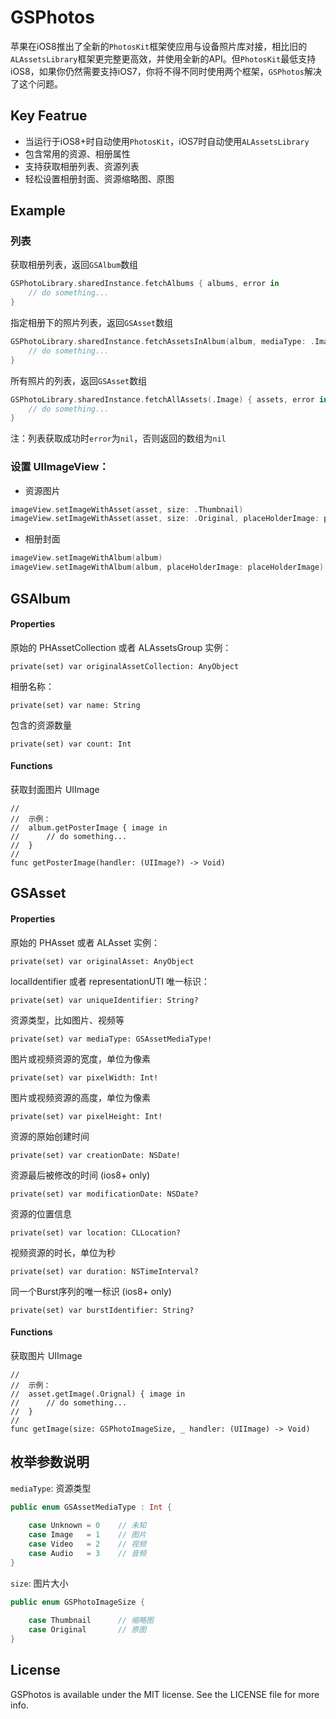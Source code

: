 # GSPhotos

苹果在iOS8推出了全新的`PhotosKit`框架使应用与设备照片库对接，相比旧的`ALAssetsLibrary`框架更完整更高效，并使用全新的API。但`PhotosKit`最低支持iOS8，如果你仍然需要支持iOS7，你将不得不同时使用两个框架，`GSPhotos`解决了这个问题。

## Key Featrue

* 当运行于iOS8+时自动使用`PhotosKit`，iOS7时自动使用`ALAssetsLibrary`
* 包含常用的资源、相册属性
* 支持获取相册列表、资源列表
* 轻松设置相册封面、资源缩略图、原图

## Example

### 列表

获取相册列表，返回`GSAlbum`数组
```swift
GSPhotoLibrary.sharedInstance.fetchAlbums { albums, error in
    // do something...
}
```

指定相册下的照片列表，返回`GSAsset`数组
```swift
GSPhotoLibrary.sharedInstance.fetchAssetsInAlbum(album, mediaType: .Image) { assets, error in
    // do something...
}
```

所有照片的列表，返回`GSAsset`数组
```swift
GSPhotoLibrary.sharedInstance.fetchAllAssets(.Image) { assets, error in
    // do something...
}
```

注：列表获取成功时`error`为`nil`，否则返回的数组为`nil`

### 设置 UIImageView：

* 资源图片
```swift
imageView.setImageWithAsset(asset, size: .Thumbnail)
imageView.setImageWithAsset(asset, size: .Original, placeHolderImage: placeHolderImage)
```

* 相册封面
```swift
imageView.setImageWithAlbum(album)
imageView.setImageWithAlbum(album, placeHolderImage: placeHolderImage)
```

## GSAlbum

#### Properties

原始的 PHAssetCollection 或者 ALAssetsGroup 实例：

	private(set) var originalAssetCollection: AnyObject

相册名称：

    private(set) var name: String
    
包含的资源数量

    private(set) var count: Int
    
#### Functions
    
获取封面图片 UIImage
    
    //
    //  示例：
    //  album.getPosterImage { image in
    //      // do something...
    //  }
    //
    func getPosterImage(handler: (UIImage?) -> Void)


## GSAsset

#### Properties

原始的 PHAsset 或者 ALAsset 实例：

    private(set) var originalAsset: AnyObject
    
localIdentifier 或者 representationUTI 唯一标识：

    private(set) var uniqueIdentifier: String?
    
资源类型，比如图片、视频等

    private(set) var mediaType: GSAssetMediaType!
    
图片或视频资源的宽度，单位为像素

    private(set) var pixelWidth: Int!
    
图片或视频资源的高度，单位为像素

    private(set) var pixelHeight: Int!
    
资源的原始创建时间

    private(set) var creationDate: NSDate!
    
资源最后被修改的时间 (ios8+ only)

    private(set) var modificationDate: NSDate?
    
资源的位置信息

    private(set) var location: CLLocation?
    
视频资源的时长，单位为秒

    private(set) var duration: NSTimeInterval?
    
同一个Burst序列的唯一标识 (ios8+ only)

    private(set) var burstIdentifier: String?

#### Functions

获取图片 UIImage

    //
    //  示例：
    //  asset.getImage(.Orignal) { image in
    //      // do something...
    //  }
    //
    func getImage(size: GSPhotoImageSize, _ handler: (UIImage) -> Void)
    

## 枚举参数说明

`mediaType`: 资源类型
```swift
public enum GSAssetMediaType : Int {
    
    case Unknown = 0    // 未知
    case Image   = 1    // 图片
    case Video   = 2    // 视频
    case Audio   = 3    // 音频
}
```

`size`: 图片大小
```swift
public enum GSPhotoImageSize {
    
    case Thumbnail      // 缩略图
    case Original       // 原图
}
```

## License

GSPhotos is available under the MIT license. See the LICENSE file for more info.
